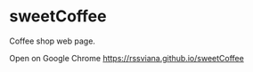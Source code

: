 # sweetCoffee
Coffee shop web page. 

Open on Google Chrome
https://rssviana.github.io/sweetCoffee

